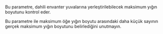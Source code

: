 Bu parametre, dahili envanter yuvalarına yerleştirilebilecek maksimum yığın boyutunu kontrol eder.

Bu parametre ile maksimum öğe yığın boyutu arasındaki daha küçük sayının gerçek maksimum yığın boyutunu belirlediğini unutmayın.